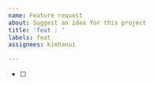 ```yaml
---
name: Feature request
about: Suggest an idea for this project
title: 'feat : '
labels: feat
assignees: kimhanui

---
```


- [ ]
